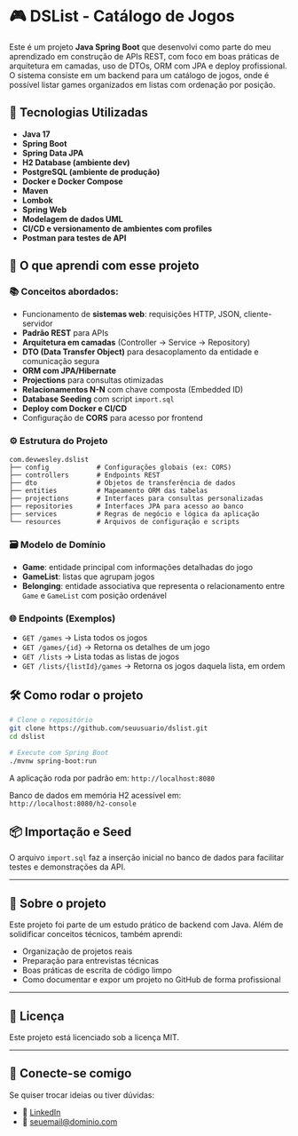
# 🎮 DSList - Catálogo de Jogos

Este é um projeto **Java Spring Boot** que desenvolvi como parte do meu aprendizado em construção de APIs REST, com foco em boas práticas de arquitetura em camadas, uso de DTOs, ORM com JPA e deploy profissional. O sistema consiste em um backend para um catálogo de jogos, onde é possível listar games organizados em listas com ordenação por posição.

## 🚀 Tecnologias Utilizadas

- **Java 17**
- **Spring Boot**
- **Spring Data JPA**
- **H2 Database (ambiente dev)**
- **PostgreSQL (ambiente de produção)**
- **Docker e Docker Compose**
- **Maven**
- **Lombok**
- **Spring Web**
- **Modelagem de dados UML**
- **CI/CD e versionamento de ambientes com profiles**
- **Postman para testes de API**

## 🧠 O que aprendi com esse projeto

### 📚 Conceitos abordados:
- Funcionamento de **sistemas web**: requisições HTTP, JSON, cliente-servidor
- **Padrão REST** para APIs
- **Arquitetura em camadas** (Controller → Service → Repository)
- **DTO (Data Transfer Object)** para desacoplamento da entidade e comunicação segura
- **ORM com JPA/Hibernate**
- **Projections** para consultas otimizadas
- **Relacionamentos N-N** com chave composta (Embedded ID)
- **Database Seeding** com script `import.sql`
- **Deploy com Docker e CI/CD**
- Configuração de **CORS** para acesso por frontend

### ⚙️ Estrutura do Projeto

```
com.devwesley.dslist
├── config            # Configurações globais (ex: CORS)
├── controllers       # Endpoints REST
├── dto               # Objetos de transferência de dados
├── entities          # Mapeamento ORM das tabelas
├── projections       # Interfaces para consultas personalizadas
├── repositories      # Interfaces JPA para acesso ao banco
├── services          # Regras de negócio e lógica da aplicação
└── resources         # Arquivos de configuração e scripts
```

### 🗃️ Modelo de Domínio

- **Game**: entidade principal com informações detalhadas do jogo
- **GameList**: listas que agrupam jogos
- **Belonging**: entidade associativa que representa o relacionamento entre `Game` e `GameList` com posição ordenável

### 🌐 Endpoints (Exemplos)

- `GET /games` → Lista todos os jogos
- `GET /games/{id}` → Retorna os detalhes de um jogo
- `GET /lists` → Lista todas as listas de jogos
- `GET /lists/{listId}/games` → Retorna os jogos daquela lista, em ordem

## 🛠️ Como rodar o projeto

```bash
# Clone o repositório
git clone https://github.com/seuusuario/dslist.git
cd dslist

# Execute com Spring Boot
./mvnw spring-boot:run
```

A aplicação roda por padrão em: `http://localhost:8080`

Banco de dados em memória H2 acessível em:  
`http://localhost:8080/h2-console`

## 📦 Importação e Seed

O arquivo `import.sql` faz a inserção inicial no banco de dados para facilitar testes e demonstrações da API.

---

## 💼 Sobre o projeto

Este projeto foi parte de um estudo prático de backend com Java. Além de solidificar conceitos técnicos, também aprendi:

- Organização de projetos reais
- Preparação para entrevistas técnicas
- Boas práticas de escrita de código limpo
- Como documentar e expor um projeto no GitHub de forma profissional

---

## 📄 Licença

Este projeto está licenciado sob a licença MIT.

---

## 🤝 Conecte-se comigo

Se quiser trocar ideias ou tiver dúvidas:

- 💼 [LinkedIn](https://www.linkedin.com/in/seu-perfil)
- 📧 seuemail@dominio.com
